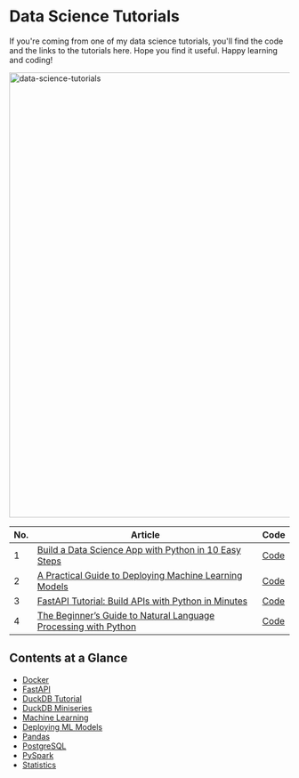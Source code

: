 # Data Science Tutorials
If you're coming from one of my data science tutorials, you'll find the code and the links to the tutorials here. Hope you find it useful. Happy learning and coding!

<img src="https://i.imgur.com/Da3iKuA.jpeg" alt="data-science-tutorials" width="800"/></img>



|No.| Article| Code|
|----|----|------|
|1|[Build a Data Science App with Python in 10 Easy Steps](https://www.kdnuggets.com/build-data-science-app-with-python-10-easy-steps)|[Code](https://github.com/balapriyac/data-science-tutorials/tree/main/data-science-app)|
|2|[A Practical Guide to Deploying Machine Learning Models](https://machinelearningmastery.com/a-practical-guide-to-deploying-machine-learning-models/)|[Code](https://github.com/balapriyac/data-science-tutorials/tree/main/model_deployment)|
|3|[FastAPI Tutorial: Build APIs with Python in Minutes](https://www.kdnuggets.com/fastapi-tutorial-build-apis-with-python-in-minutes)|[Code](https://github.com/balapriyac/data-science-tutorials/tree/main/fastapi)|
|4|[The Beginner’s Guide to Natural Language Processing with Python](https://machinelearningmastery.com/the-beginners-guide-to-natural-language-processing-with-python/)|[Code](https://github.com/balapriyac/data-science-tutorials/tree/main/natural-language-processing)|

## Contents at a Glance
- [Docker](https://github.com/balapriyac/data-science-tutorials/tree/main/docker)
- [FastAPI](https://github.com/balapriyac/data-science-tutorials/tree/main/fastapi)
- [DuckDB Tutorial](https://github.com/balapriyac/data-science-tutorials/tree/main/duckdb)
- [DuckDB Miniseries]()
- [Machine Learning](https://github.com/balapriyac/data-science-tutorials/tree/main/machine-learning)
- [Deploying ML Models](https://github.com/balapriyac/data-science-tutorials/tree/main/model_deployment)
- [Pandas](https://github.com/balapriyac/data-science-tutorials/tree/main/pandas)
- [PostgreSQL](https://github.com/balapriyac/data-science-tutorials/tree/main/postgres)
- [PySpark](https://github.com/balapriyac/data-science-tutorials/tree/main/pyspark)
- [Statistics](https://github.com/balapriyac/data-science-tutorials/tree/main/statistics)
